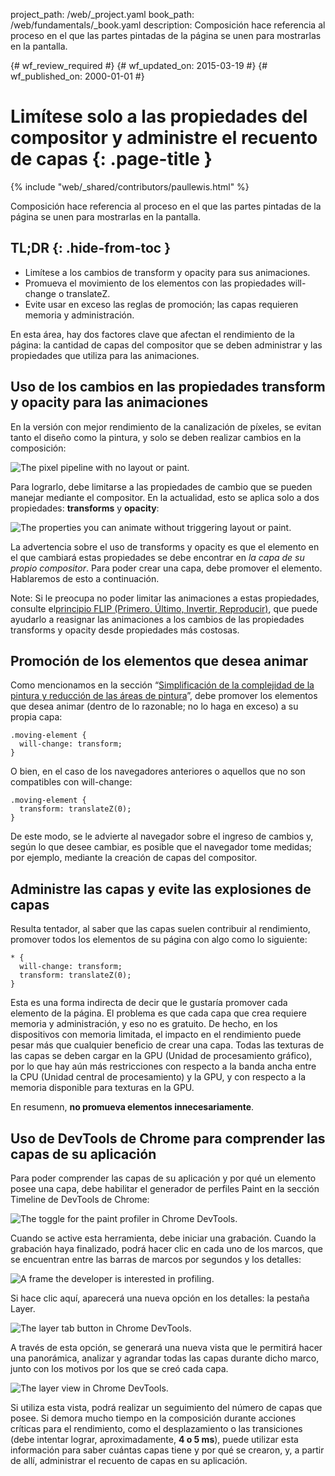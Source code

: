 project_path: /web/_project.yaml
book_path: /web/fundamentals/_book.yaml
description: Composición hace referencia al proceso en el que las partes pintadas de la página se unen para mostrarlas en la pantalla.

{# wf_review_required #}
{# wf_updated_on: 2015-03-19 #}
{# wf_published_on: 2000-01-01 #}

# Limítese solo a las propiedades del compositor y administre el recuento de capas {: .page-title }

{% include "web/_shared/contributors/paullewis.html" %}


Composición hace referencia al proceso en el que las partes pintadas de la página se unen para mostrarlas en la pantalla.

## TL;DR {: .hide-from-toc }
- Limítese a los cambios de transform y opacity para sus animaciones.
- Promueva el movimiento de los elementos con las propiedades will-change o translateZ.
- Evite usar en exceso las reglas de promoción; las capas requieren memoria y administración.


En esta área, hay dos factores clave que afectan el rendimiento de la página: la cantidad de capas del compositor que se deben administrar y las propiedades que utiliza para las animaciones.

## Uso de los cambios en las propiedades transform y opacity para las animaciones
En la versión con mejor rendimiento de la canalización de píxeles, se evitan tanto el diseño como la pintura, y solo se deben realizar cambios en la composición:

<img src="images/stick-to-compositor-only-properties-and-manage-layer-count/frame-no-layout-paint.jpg" class="g--centered" alt="The pixel pipeline with no layout or paint.">

Para lograrlo, debe limitarse a las propiedades de cambio que se pueden manejar mediante el compositor. En la actualidad, esto se aplica solo a dos propiedades: **transforms** y **opacity**:

<img src="images/stick-to-compositor-only-properties-and-manage-layer-count/safe-properties.jpg" class="g--centered" alt="The properties you can animate without triggering layout or paint.">

La advertencia sobre el uso de transforms y opacity es que el elemento en el que cambiará estas propiedades se debe encontrar en _la capa de su propio compositor_. Para poder crear una capa, debe promover el elemento. Hablaremos de esto a continuación.

Note: Si le preocupa no poder limitar las animaciones a estas propiedades, consulte el<a href='http://aerotwist.com/blog/flip-your-animations'>principio FLIP (Primero, Último, Invertir, Reproducir)</a>, que puede ayudarlo a reasignar las animaciones a los cambios de las propiedades transforms y opacity desde propiedades más costosas.

## Promoción de los elementos que desea animar

Como mencionamos en la sección “[Simplificación de la complejidad de la pintura y reducción de las áreas de pintura](simplify-paint-complexity-and-reduce-paint-areas)”, debe promover los elementos que desea animar (dentro de lo razonable; no lo haga en exceso) a su propia capa:


    .moving-element {
      will-change: transform;
    }
    

O bien, en el caso de los navegadores anteriores o aquellos que no son compatibles con will-change:


    .moving-element {
      transform: translateZ(0);
    }
    

De este modo, se le advierte al navegador sobre el ingreso de cambios y, según lo que desee cambiar, es posible que el navegador tome medidas; por ejemplo, mediante la creación de capas del compositor.

## Administre las capas y evite las explosiones de capas

Resulta tentador, al saber que las capas suelen contribuir al rendimiento, promover todos los elementos de su página con algo como lo siguiente:


    * {
      will-change: transform;
      transform: translateZ(0);
    }
    

Esta es una forma indirecta de decir que le gustaría promover cada elemento de la página. El problema es que cada capa que crea requiere memoria y administración, y eso no es gratuito. De hecho, en los dispositivos con memoria limitada, el impacto en el rendimiento puede pesar más que cualquier beneficio de crear una capa. Todas las texturas de las capas se deben cargar en la GPU (Unidad de procesamiento gráfico), por lo que hay aún más restricciones con respecto a la banda ancha entre la CPU (Unidad central de procesamiento) y la GPU, y con respecto a la memoria disponible para texturas en la GPU.

En resumenn, **no promueva elementos innecesariamente**.

## Uso de DevTools de Chrome para comprender las capas de su aplicación

Para poder comprender las capas de su aplicación y por qué un elemento posee una capa, debe habilitar el generador de perfiles Paint en la sección Timeline de DevTools de Chrome:

<img src="images/stick-to-compositor-only-properties-and-manage-layer-count/paint-profiler.jpg" class="g--centered" alt="The toggle for the paint profiler in Chrome DevTools.">

Cuando se active esta herramienta, debe iniciar una grabación. Cuando la grabación haya finalizado, podrá hacer clic en cada uno de los marcos, que se encuentran entre las barras de marcos por segundos y los detalles:

<img src="images/stick-to-compositor-only-properties-and-manage-layer-count/frame-of-interest.jpg" class="g--centered" alt="A frame the developer is interested in profiling.">

Si hace clic aquí, aparecerá una nueva opción en los detalles: la pestaña Layer.

<img src="images/stick-to-compositor-only-properties-and-manage-layer-count/layer-tab.jpg" class="g--centered" alt="The layer tab button in Chrome DevTools.">

A través de esta opción, se generará una nueva vista que le permitirá hacer una panorámica, analizar y agrandar todas las capas durante dicho marco, junto con los motivos por los que se creó cada capa.

<img src="images/stick-to-compositor-only-properties-and-manage-layer-count/layer-view.jpg" class="g--centered" alt="The layer view in Chrome DevTools.">

Si utiliza esta vista, podrá realizar un seguimiento del número de capas que posee. Si demora mucho tiempo en la composición durante acciones críticas para el rendimiento, como el desplazamiento o las transiciones (debe intentar lograr, aproximadamente, **4 o 5 ms**), puede utilizar esta información para saber cuántas capas tiene y por qué se crearon, y, a partir de allí, administrar el recuento de capas en su aplicación.


